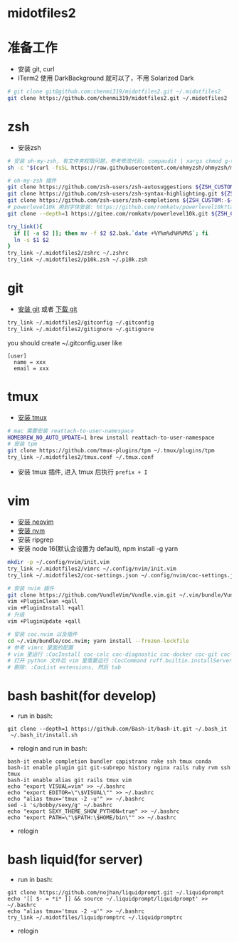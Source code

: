 # midotfiles2

# 准备工作
* 安装 git, curl
* ITerm2 使用 DarkBackground 就可以了，不用 Solarized Dark
```bash
# git clone git@github.com:chenmi319/midotfiles2.git ~/.midotfiles2
git clone https://github.com/chenmi319/midotfiles2.git ~/.midotfiles2
```

# zsh
* 安装zsh
```bash
# 安装 oh-my-zsh, 有文件夹权限问题，参考修改代码: compaudit | xargs chmod g-w,o-w
sh -c "$(curl -fsSL https://raw.githubusercontent.com/ohmyzsh/ohmyzsh/master/tools/install.sh)"

# oh-my-zsh 插件
git clone https://github.com/zsh-users/zsh-autosuggestions ${ZSH_CUSTOM:-~/.oh-my-zsh/custom}/plugins/zsh-autosuggestions
git clone https://github.com/zsh-users/zsh-syntax-highlighting.git ${ZSH_CUSTOM:-~/.oh-my-zsh/custom}/plugins/zsh-syntax-highlighting
git clone https://github.com/zsh-users/zsh-completions ${ZSH_CUSTOM:-${ZSH:-~/.oh-my-zsh}/custom}/plugins/zsh-completions
# powerlevel10k 用到字体安装: https://github.com/romkatv/powerlevel10k?tab=readme-ov-file#fonts
git clone --depth=1 https://gitee.com/romkatv/powerlevel10k.git ${ZSH_CUSTOM:-$HOME/.oh-my-zsh/custom}/themes/powerlevel10k

try_link(){
  if [[ -a $2 ]]; then mv -f $2 $2.bak.`date +%Y%m%d%H%M%S`; fi
  ln -s $1 $2
}
try_link ~/.midotfiles2/zshrc ~/.zshrc
try_link ~/.midotfiles2/p10k.zsh ~/.p10k.zsh
```



# git
* [安装 git](https://git-scm.com/book/en/v2/Getting-Started-Installing-Git) 或者 [下载 git](https://git-scm.com/downloads)
```bash
try_link ~/.midotfiles2/gitconfig ~/.gitconfig
try_link ~/.midotfiles2/gitignore ~/.gitignore
```
you should create ~/.gitconfig.user like
```
[user]
  name = xxx
  email = xxx
```


# tmux
* [安装 tmux](https://github.com/tmux/tmux/wiki/Installing)
```bash
# mac 需要安装 reattach-to-user-namespace
HOMEBREW_NO_AUTO_UPDATE=1 brew install reattach-to-user-namespace
# 安装 tpm
git clone https://github.com/tmux-plugins/tpm ~/.tmux/plugins/tpm
try_link ~/.midotfiles2/tmux.conf ~/.tmux.conf
```
* 安装 tmux 插件, 进入 tmux 后执行 `prefix + I`


# vim
* [安装 neovim](https://github.com/neovim/neovim/blob/master/INSTALL.md)
* [安装 nvm](https://github.com/nvm-sh/nvm?tab=readme-ov-file#installing-and-updating)
* 安装 ripgrep
* 安装 node 16(默认会设置为 default), npm install -g yarn
```bash
mkdir -p ~/.config/nvim/init.vim
try_link ~/.midotfiles2/vimrc ~/.config/nvim/init.vim
try_link ~/.midotfiles2/coc-settings.json ~/.config/nvim/coc-settings.json

# 安装 nvim 插件
git clone https://github.com/VundleVim/Vundle.vim.git ~/.vim/bundle/Vundle.vim
vim +PluginClean +qall
vim +PluginInstall +qall
# 升级
vim +PluginUpdate +qall

# 安装 coc.nvim 以及插件
cd ~/.vim/bundle/coc.nvim; yarn install --frozen-lockfile
# 参考 vimrc 里面的配置
# vim 里运行 :CocInstall coc-calc coc-diagnostic coc-docker coc-git coc-pyright coc-json @yaegassy/coc-nginx coc-sh coc-solargraph coc-xml coc-yaml coc-pairs @yaegassy/coc-ruff coc-tsserver coc-markdownlint coc-sql coc-prettier coc-html
# 打开 python 文件后 vim 里需要运行 :CocCommand ruff.builtin.installServer
# 删除: :CocList extensions, 然后 tab
```


# bash bashit(for develop)
* run in bash:
```
git clone --depth=1 https://github.com/Bash-it/bash-it.git ~/.bash_it
 ~/.bash_it/install.sh
```
* relogin and run in bash:
```
bash-it enable completion bundler capistrano rake ssh tmux conda
bash-it enable plugin git git-subrepo history nginx rails ruby rvm ssh tmux
bash-it enable alias git rails tmux vim
echo "export VISUAL=vim" >> ~/.bashrc
echo "export EDITOR=\"\$VISUAL\"" >> ~/.bashrc
echo "alias tmux='tmux -2 -u'" >> ~/.bashrc
sed -i 's/bobby/sexy/g' ~/.bashrc
echo "export SEXY_THEME_SHOW_PYTHON=true" >> ~/.bashrc
echo "export PATH=\"\$PATH:\$HOME/bin\"" >> ~/.bashrc
```
* relogin

# bash liquid(for server)
* run in bash:
```
git clone https://github.com/nojhan/liquidprompt.git ~/.liquidprompt
echo '[[ $- = *i* ]] && source ~/.liquidprompt/liquidprompt' >> ~/.bashrc
echo "alias tmux='tmux -2 -u'" >> ~/.bashrc
try_link ~/.midotfiles/liquidpromptrc ~/.liquidpromptrc
```
* relogin
